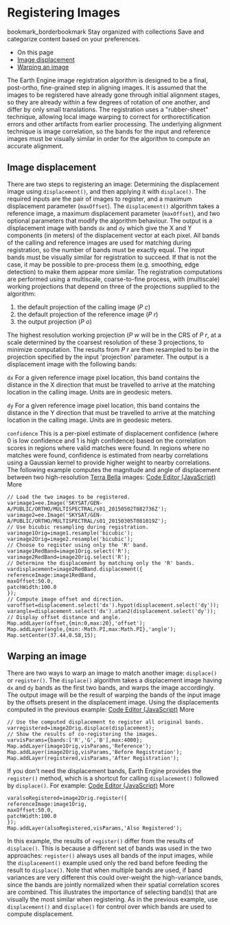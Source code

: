  
#  Registering Images
bookmark_borderbookmark Stay organized with collections  Save and categorize content based on your preferences. 
  * On this page
  * [Image displacement](https://developers.google.com/earth-engine/guides/register#image_displacement)
  * [Warping an image](https://developers.google.com/earth-engine/guides/register#warping_an_image)


The Earth Engine image registration algorithm is designed to be a final, post-ortho, fine-grained step in aligning images. It is assumed that the images to be registered have already gone through initial alignment stages, so they are already within a few degrees of rotation of one another, and differ by only small translations. The registration uses a "rubber-sheet" technique, allowing local image warping to correct for orthorectification errors and other artifacts from earlier processing. The underlying alignment technique is image correlation, so the bands for the input and reference images must be visually similar in order for the algorithm to compute an accurate alignment.
## Image displacement
There are two steps to registering an image: Determining the displacement image using `displacement()`, and then applying it with `displace()`. The required inputs are the pair of images to register, and a maximum displacement parameter (`maxOffset`).
The `displacement()` algorithm takes a reference image, a maximum displacement parameter (`maxOffset`), and two optional parameters that modify the algorithm behaviour. The output is a displacement image with bands `dx` and `dy` which give the X and Y components (in meters) of the displacement vector at each pixel.
All bands of the calling and reference images are used for matching during registration, so the number of bands must be exactly equal. The input bands must be visually similar for registration to succeed. If that is not the case, it may be possible to pre-process them (e.g. smoothing, edge detection) to make them appear more similar. The registration computations are performed using a multiscale, coarse-to-fine process, with (multiscale) working projections that depend on three of the projections supplied to the algorithm:
  1. the default projection of the calling image (_P c_)
  2. the default projection of the reference image (_P r_)
  3. the output projection (_P o_)


The highest resolution working projection (_P w_ will be in the CRS of _P r_, at a scale determined by the coarsest resolution of these 3 projections, to minimize computation. The results from _P r_ are then resampled to be in the projection specified by the input 'projection' parameter.
The output is a displacement image with the following bands: 

`dx`
    For a given reference image pixel location, this band contains the distance in the X direction that must be travelled to arrive at the matching location in the calling image. Units are in geodesic meters. 

`dy`
    For a given reference image pixel location, this band contains the distance in the Y direction that must be travelled to arrive at the matching location in the calling image. Units are in geodesic meters. 

`confidence`
    This is a per-pixel estimate of displacement confidence (where 0 is low confidence and 1 is high confidence) based on the correlation scores in regions where valid matches were found. In regions where no matches were found, confidence is estimated from nearby correlations using a Gaussian kernel to provide higher weight to nearby correlations.
The following example computes the magnitude and angle of displacement between two high-resolution [Terra Bella](https://terrabella.google.com/) images:
[Code Editor (JavaScript)](https://developers.google.com/earth-engine/guides/register#code-editor-javascript-sample) More
```
// Load the two images to be registered.
varimage1=ee.Image('SKYSAT/GEN-A/PUBLIC/ORTHO/MULTISPECTRAL/s01_20150502T082736Z');
varimage2=ee.Image('SKYSAT/GEN-A/PUBLIC/ORTHO/MULTISPECTRAL/s01_20150305T081019Z');
// Use bicubic resampling during registration.
varimage1Orig=image1.resample('bicubic');
varimage2Orig=image2.resample('bicubic');
// Choose to register using only the 'R' band.
varimage1RedBand=image1Orig.select('R');
varimage2RedBand=image2Orig.select('R');
// Determine the displacement by matching only the 'R' bands.
vardisplacement=image2RedBand.displacement({
referenceImage:image1RedBand,
maxOffset:50.0,
patchWidth:100.0
});
// Compute image offset and direction.
varoffset=displacement.select('dx').hypot(displacement.select('dy'));
varangle=displacement.select('dx').atan2(displacement.select('dy'));
// Display offset distance and angle.
Map.addLayer(offset,{min:0,max:20},'offset');
Map.addLayer(angle,{min:-Math.PI,max:Math.PI},'angle');
Map.setCenter(37.44,0.58,15);
```

## Warping an image
There are two ways to warp an image to match another image: `displace()` or `register()`. The `displace()` algorithm takes a displacement image having `dx` and `dy` bands as the first two bands, and warps the image accordingly. The output image will be the result of warping the bands of the input image by the offsets present in the displacement image. Using the displacements computed in the previous example:
[Code Editor (JavaScript)](https://developers.google.com/earth-engine/guides/register#code-editor-javascript-sample) More
```
// Use the computed displacement to register all original bands.
varregistered=image2Orig.displace(displacement);
// Show the results of co-registering the images.
varvisParams={bands:['R','G','B'],max:4000};
Map.addLayer(image1Orig,visParams,'Reference');
Map.addLayer(image2Orig,visParams,'Before Registration');
Map.addLayer(registered,visParams,'After Registration');
```

If you don't need the displacement bands, Earth Engine provides the `register()` method, which is a shortcut for calling `displacement()` followed by `displace()`. For example:
[Code Editor (JavaScript)](https://developers.google.com/earth-engine/guides/register#code-editor-javascript-sample) More
```
varalsoRegistered=image2Orig.register({
referenceImage:image1Orig,
maxOffset:50.0,
patchWidth:100.0
});
Map.addLayer(alsoRegistered,visParams,'Also Registered');
```

In this example, the results of `register()` differ from the results of `displace()`. This is because a different set of bands was used in the two approaches: `register()` always uses all bands of the input images, while the `displacement()` example used only the red band before feeding the result to `displace()`. Note that when multiple bands are used, if band variances are very different this could over-weight the high-variance bands, since the bands are jointly normalized when their spatial correlation scores are combined. This illustrates the importance of selecting band(s) that are visually the most similar when registering. As in the previous example, use `displacement()` and `displace()` for control over which bands are used to compute displacement.

